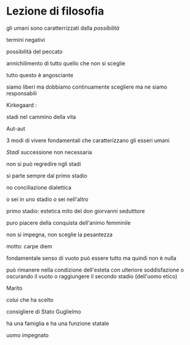 # Lezione di filosofia

gli umani sono caratterrizzati dalla _possibilità_


termini negativi

possibilità del peccato


annichilimento di tutto quello che non si sceglie

tutto questo è angosciante

siamo liberi ma dobbiamo continuamente scegliere ma ne siamo responsabili

Kirkegaard :

stadi nel cammino della vita

Aut-aut

3 modi di vivere fondamentali che caratterizzano gli esseri umani

_Stadi_ 
successione non necessaria

non si può regredire ngli stadi

si parte sempre dal primo stadio

no conciliazione dialettica

o sei in uno stadio  o sei nell'altro


primo stadio: estetica
mito del don giorvanni
sedutttore

puro piacere della conquista dell'animo femminile

non si impegna, non sceglie la pesantezza


motto: carpe diem

fondamentale senso di vuoto
può essere tutto ma quindi non è nulla

può rimanere nella condizione dell'esteta con ulteriore soddisfazione o oscurando il vuoto o raggiungere il secondo stadio (dell'uomo etico)

Marito

colui che ha scelto


consigliere di Stato Guglielmo 

ha una famiglia e ha una funzione statale

uomo impegnato
<!--stackedit_data:
eyJoaXN0b3J5IjpbLTE2MjE0NDc3NCw5Njg1NDk5MDUsMTY4Mz
MxMDkzNF19
-->